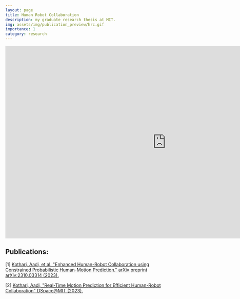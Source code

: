 ```yaml
---
layout: page
title: Human Robot Collaboration
description: my graduate research thesis at MIT.
img: assets/img/publication_preview/hrc.gif
importance: 1
category: research
---
```


<iframe width="1000" height="600" src="https://www.youtube.com/embed/i3HYyPhLXCo?si=rrmcfsjDJL3-lFS7" title="YouTube video player" frameborder="0" allow="accelerometer; autoplay; clipboard-write; encrypted-media; gyroscope; picture-in-picture; web-share" referrerpolicy="strict-origin-when-cross-origin" allowfullscreen></iframe>

## Publications:
[1] [Kothari, Aadi, et al. "Enhanced Human-Robot Collaboration using Constrained Probabilistic Human-Motion Prediction." arXiv preprint arXiv:2310.03314 (2023).](https://arxiv.org/abs/2310.03314)

[2] [Kothari, Aadi, "Real-Time Motion Prediction for Efficient Human-Robot Collaboration" DSpace@MIT (2023).](https://dspace.mit.edu/handle/1721.1/152639)


<!-- Google tag (gtag.js) -->
<script async src="https://www.googletagmanager.com/gtag/js?id=G-V1HSZE1Y7M"></script>
<script>
  window.dataLayer = window.dataLayer || [];
  function gtag(){dataLayer.push(arguments);}
  gtag('js', new Date());

  gtag('config', 'G-V1HSZE1Y7M');
</script>